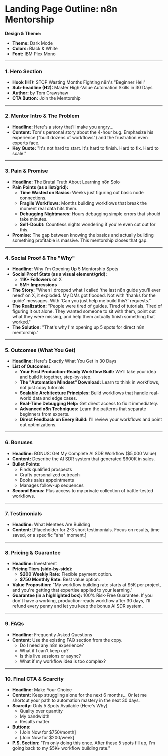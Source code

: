 # Landing Page Outline: n8n Mentorship

**Design & Theme:**
*   **Theme:** Dark Mode
*   **Colors:** Black & White
*   **Font:** IBM Plex Mono

---

### 1. Hero Section

*   **Hook (H1):** STOP Wasting Months Fighting n8n's "Beginner Hell"
*   **Sub-headline (H2):** Master High-Value Automation Skills in 30 Days
*   **Author:** by Tom Crawshaw
*   **CTA Button:** Join the Mentorship

---

### 2. Mentor Intro & The Problem

*   **Headline:** Here's a story that'll make you angry...
*   **Content:** Tom's personal story about the 4-hour bug. Emphasize his experience ("built dozens of workflows") and the frustration even experts face.
*   **Key Quote:** "It's not hard to start. It's hard to finish. Hard to fix. Hard to scale."

---

### 3. Pain & Promise

*   **Headline:** The Brutal Truth About Learning n8n Solo
*   **Pain Points (as a list/grid):**
    *   **Time Wasted on Basics:** Weeks just figuring out basic node connections.
    *   **Fragile Workflows:** Months building workflows that break the moment real data hits them.
    *   **Debugging Nightmares:** Hours debugging simple errors that should take minutes.
    *   **Self-Doubt:** Countless nights wondering if you're even cut out for this.
*   **Promise:** The gap between knowing the basics and actually building something profitable is massive. This mentorship closes that gap.

---

### 4. Social Proof & The "Why"

*   **Headline:** Why I'm Opening Up 5 Mentorship Spots
*   **Social Proof Stats (as a visual element/grid):**
    *   **11K+ Followers** on X
    *   **5M+ Impressions**
*   **The Story:** "When I dropped what I called 'the last n8n guide you'll ever need' on X, it exploded. My DMs got flooded. Not with 'thanks for the guide' messages. With 'Can you just help me build this?' requests."
*   **The Realization:** "People were tired of guides. Tired of tutorials. Tired of figuring it out alone. They wanted someone to sit with them, point out what they were missing, and help them actually finish something that worked."
*   **The Solution:** "That's why I'm opening up 5 spots for direct n8n mentorship."

---

### 5. Outcomes (What You Get)

*   **Headline:** Here's Exactly What You Get in 30 Days
*   **List of Outcomes:**
    *   **Your First Production-Ready Workflow Built:** We'll take your idea and build it together, step-by-step.
    *   **The "Automation Mindset" Download:** Learn to think in workflows, not just copy tutorials.
    *   **Scalable Architecture Principles:** Build workflows that handle real-world data and edge cases.
    *   **Real-Time Debugging Help:** Get direct access to fix it immediately.
    *   **Advanced n8n Techniques:** Learn the patterns that separate beginners from experts.
    *   **Direct Feedback on Every Build:** I'll review your workflows and point out optimizations.

---

### 6. Bonuses

*   **Headline:** BONUS: Get My Complete AI SDR Workflow ($5,000 Value)
*   **Content:** Describe the AI SDR system that generated $600K in sales.
*   **Bullet Points:**
    *   Finds qualified prospects
    *   Crafts personalized outreach
    *   Books sales appointments
    *   Manages follow-up sequences
*   **Second Bonus:** Plus access to my private collection of battle-tested workflows.

---

### 7. Testimonials

*   **Headline:** What Mentees Are Building
*   **Content:** [Placeholder for 2-3 short testimonials. Focus on results, time saved, or a specific "aha" moment.]

---

### 8. Pricing & Guarantee

*   **Headline:** Investment
*   **Pricing Tiers (side-by-side):**
    *   **$200 Weekly Rate:** Flexible payment option.
    *   **$750 Monthly Rate:** Best value option.
*   **Value Proposition:** "My workflow building rate starts at $5K per project, and you're getting that expertise applied to your learning."
*   **Guarantee (in a highlighted box):** 100% Risk-Free Guarantee. If you don't have a working, production-ready workflow after 30 days, I'll refund every penny and let you keep the bonus AI SDR system.

---

### 9. FAQs

*   **Headline:** Frequently Asked Questions
*   **Content:** Use the existing FAQ section from the copy.
    *   Do I need any n8n experience?
    *   What if I can't keep up?
    *   Is this live sessions or async?
    *   What if my workflow idea is too complex?

---

### 10. Final CTA & Scarcity

*   **Headline:** Make Your Choice
*   **Content:** Keep struggling alone for the next 6 months... Or let me shortcut your path to automation mastery in the next 30 days.
*   **Scarcity:** Only 5 Spots Available (Here's Why)
    *   Quality over quantity
    *   My bandwidth
    *   Results matter
*   **Buttons:**
    *   [Join Now for $750/month]
    *   [Join Now for $200/week]
*   **P.S. Section:** "I'm only doing this once. After these 5 spots fill up, I'm going back to my $5K+ workflow building rate."

